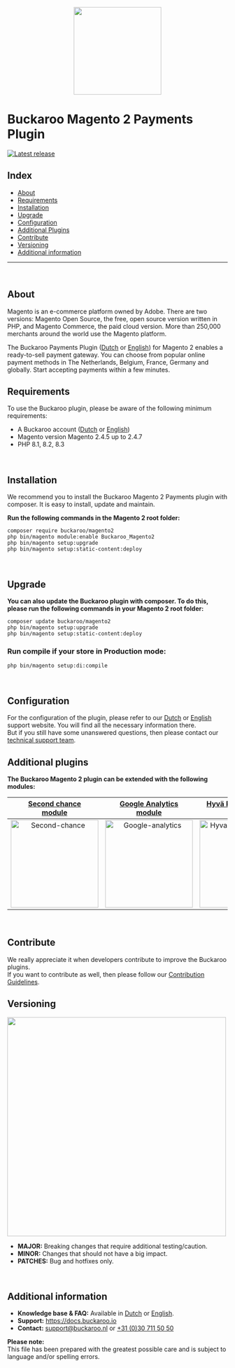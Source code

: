 <p align="center">
  <img src="https://github.com/user-attachments/assets/d9ed3b9e-551c-4426-b995-4481ba21816d" width="200px" position="center">
</p>

# Buckaroo Magento 2 Payments Plugin
[![Latest release](https://badgen.net/github/release/buckaroo-it/Magento2)](https://github.com/buckaroo-it/Magento2/releases)

## Index
- [About](#about)
- [Requirements](#requirements)
- [Installation](#installation)
- [Upgrade](#upgrade)
- [Configuration](#configuration)
- [Additional Plugins](#additional-plugins)
- [Contribute](#contribute)
- [Versioning](#versioning)
- [Additional information](#additional-information)
---
<br>

## About

Magento is an e-commerce platform owned by Adobe. There are two versions: Magento Open Source, the free, open source version written in PHP, and Magento Commerce, the paid cloud version.
More than 250,000 merchants around the world use the Magento platform.

The Buckaroo Payments Plugin ([Dutch](https://docs.buckaroo.io/docs/nl/magento-2) or [English](https://docs.buckaroo.io/docs/magento-2)) for Magento 2 enables a ready-to-sell payment gateway. You can choose from popular online payment methods in The Netherlands, Belgium, France, Germany and globally.
Start accepting payments within a few minutes.
<br>

## Requirements

To use the Buckaroo plugin, please be aware of the following minimum requirements:
- A Buckaroo account ([Dutch](https://www.buckaroo.nl/start) or [English](https://www.buckaroo.eu/solutions/request-form))
- Magento version Magento 2.4.5 up to 2.4.7
- PHP 8.1, 8.2, 8.3
<br>

## Installation

We recommend you to install the Buckaroo Magento 2 Payments plugin with composer. It is easy to install, update and maintain.

**Run the following commands in the Magento 2 root folder:**
```
composer require buckaroo/magento2
php bin/magento module:enable Buckaroo_Magento2
php bin/magento setup:upgrade
php bin/magento setup:static-content:deploy
```
<br>

## Upgrade

**You can also update the Buckaroo plugin with composer.
To do this, please run the following commands in your Magento 2 root folder:**

```
composer update buckaroo/magento2
php bin/magento setup:upgrade
php bin/magento setup:static-content:deploy
```

### Run compile if your store in Production mode:
````
php bin/magento setup:di:compile
````
<br>

## Configuration

For the configuration of the plugin, please refer to our [Dutch](https://docs.buckaroo.io/docs/nl/magento-2) or [English](https://docs.buckaroo.io/v1/docs/magento-2) support website.
You will find all the necessary information there.<br>
But if you still have some unanswered questions, then please contact our [technical support team](mailto:support@buckaroo.nl).
<br>

## Additional plugins

<b>The Buckaroo Magento 2 plugin can be extended with the following modules:</b>

| [Second chance<br>module](https://github.com/buckaroo-it/Magento2_SecondChance)   | [Google Analytics<br>module](https://github.com/buckaroo-it/Magento2_Analytics)   | [Hyvä React Checkout<br>module](https://github.com/buckaroo-it/Magento2_Hyva) | [Hyvä Checkout<br>module](https://github.com/buckaroo-it/Magento2_Hyva_Checkout)  | [GraphQL<br>module](https://github.com/buckaroo-it/Magento2_GraphQL)   |
:-------------------------:|:-------------------------:|:-------------------------:|:-------------------------:|:-------------------------:|
[<img src="https://github.com/buckaroo-it/Magento2/assets/105488705/68ba0c08-1162-44c6-a18a-8734692b8b02" alt="Second-chance" width="200"/>](https://github.com/buckaroo-it/Magento2_SecondChance)|  [<img src="https://github.com/buckaroo-it/Magento2/assets/105488705/1c6e9345-a0ff-46cf-be31-d1c17e69fd90" alt="Google-analytics" width="200"/>](https://github.com/buckaroo-it/Magento2_Analytics)| [<img src="https://github.com/buckaroo-it/Magento2/assets/105488705/11953f16-3f5d-4c10-bb6b-f9a949a97a7a" alt="Hyva-react-checkout" width="200"/>](https://github.com/buckaroo-it/Magento2_Hyva) | [<img src="https://github.com/buckaroo-it/Magento2/assets/105488705/b00d2fcd-2458-4a8b-ab1f-e85d678a0008" alt="Hyva-checkout" width="200"/>](https://github.com/buckaroo-it/Magento2_Hyva_Checkout) | [<img src="https://github.com/buckaroo-it/Magento2/assets/105488705/8611dfeb-bb84-4ba6-ab72-7b6459143dff" alt="GraphQL" width="200"/>](https://github.com/buckaroo-it/Magento2_GraphQL) |
<br>

## Contribute

We really appreciate it when developers contribute to improve the Buckaroo plugins.<br>
If you want to contribute as well, then please follow our [Contribution Guidelines](CONTRIBUTING.md).
<br>

## Versioning 
<p align="left">
  <img src="https://www.buckaroo.nl/media/3480/magento_versioning.png" width="500px" position="center">
</p>

- **MAJOR:** Breaking changes that require additional testing/caution.
- **MINOR:** Changes that should not have a big impact.
- **PATCHES:** Bug and hotfixes only.
<br>

## Additional information
- **Knowledge base & FAQ:** Available in [Dutch](https://docs.buckaroo.io/docs/nl/magento-2) or [English](https://docs.buckaroo.io/docs/magento-2).
- **Support:** https://docs.buckaroo.io
- **Contact:** [support@buckaroo.nl](mailto:support@buckaroo.nl) or [+31 (0)30 711 50 50](tel:+310307115050)

<b>Please note:</b><br>
This file has been prepared with the greatest possible care and is subject to language and/or spelling errors.

